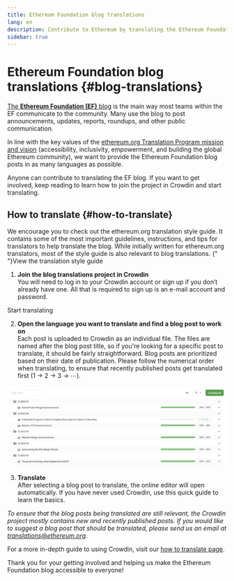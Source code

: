 ```yaml
---
title: Ethereum Foundation blog translations
lang: en
description: Contribute to Ethereum by translating the Ethereum Foundation blog.
sidebar: true
---
```


# Ethereum Foundation blog translations {#blog-translations}

[The **Ethereum Foundation (EF)** blog](https://blog.ethereum.org/) is the main way most teams within the EF communicate to the community. Many use the blog to post announcements, updates, reports, roundups, and other public communication.

In line with the key values of the [ethereum.org Translation Program mission and vision](/contributing/translation-program/mission-and-vision) (accessibility, inclusivity, empowerment, and building the global Ethereum community), we want to provide the Ethereum Foundation blog posts in as many languages as possible.

Anyone can contribute to translating the EF blog. If you want to get involved, keep reading to learn how to join the project in Crowdin and start translating.

## How to translate {#how-to-translate}

<InfoBanner shouldCenter emoji=":light_bulb:">

  We encourage you to check out the ethereum.org translation style guide. It contains some of the most important guidelines, instructions, and tips for translators to help translate the blog. While initially written for ethereum.org translators, most of the style guide is also relevant to blog translations.
  {" "}<Link to="/contributing/translation-program/translators-guide/">View the translation style guide</Link>
</InfoBanner>

1. **Join the blog translations project in Crowdin**  
   You will need to log in to your Crowdin account or sign up if you don’t already have one. All that is required to sign up is an e-mail account and password.

<ButtonLink to="https://crowdin.com/project/ethereum-foundation-blog/invite">
  Start translating
</ButtonLink>

2. **Open the language you want to translate and find a blog post to work on**  
   Each post is uploaded to Crowdin as an individual file. The files are named after the blog post title, so if you're looking for a specific post to translate, it should be fairly straightforward. 
   Blog posts are prioritized based on their date of publication. Please follow the numerical order when translating, to ensure that recently published posts get translated first (1 → 2 → 3 → ⋯).

![Translated and untranslated files in Crowdin](./blog-posts.png)

3. **Translate**  
   After selecting a blog post to translate, the online editor will open automatically. If you have never used Crowdin, use this quick guide to learn the basics.

_To ensure that the blog posts being translated are still relevant, the Crowdin project mostly contains new and recently published posts. If you would like to suggest a blog post that should be translated, please send us an email at translations@ethereum.org._

For a more in-depth guide to using Crowdin, visit our [how to translate page](/contributing/translation-program/how-to-translate).

Thank you for your getting involved and helping us make the Ethereum Foundation blog accessible to everyone!
